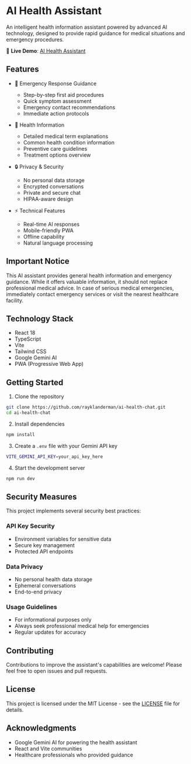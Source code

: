# AI Health Assistant

An intelligent health information assistant powered by advanced AI technology, designed to provide rapid guidance for medical situations and emergency procedures.

🔗 **Live Demo**: [AI Health Assistant](https://ai-health-chat.vercel.app/)

## Features

- 🚨 Emergency Response Guidance
  - Step-by-step first aid procedures
  - Quick symptom assessment
  - Emergency contact recommendations
  - Immediate action protocols

- 🏥 Health Information
  - Detailed medical term explanations
  - Common health condition information
  - Preventive care guidelines
  - Treatment options overview

- 🔒 Privacy & Security
  - No personal data storage
  - Encrypted conversations
  - Private and secure chat
  - HIPAA-aware design

- ⚡ Technical Features
  - Real-time AI responses
  - Mobile-friendly PWA
  - Offline capability
  - Natural language processing

## Important Notice

This AI assistant provides general health information and emergency guidance. While it offers valuable information, it should not replace professional medical advice. In case of serious medical emergencies, immediately contact emergency services or visit the nearest healthcare facility.

## Technology Stack

- React 18
- TypeScript
- Vite
- Tailwind CSS
- Google Gemini AI
- PWA (Progressive Web App)

## Getting Started

1. Clone the repository
```bash
git clone https://github.com/rayklanderman/ai-health-chat.git
cd ai-health-chat
```

2. Install dependencies
```bash
npm install
```

3. Create a `.env` file with your Gemini API key
```bash
VITE_GEMINI_API_KEY=your_api_key_here
```

4. Start the development server
```bash
npm run dev
```

## Security Measures

This project implements several security best practices:

### API Key Security
- Environment variables for sensitive data
- Secure key management
- Protected API endpoints

### Data Privacy
- No personal health data storage
- Ephemeral conversations
- End-to-end privacy

### Usage Guidelines
- For informational purposes only
- Always seek professional medical help for emergencies
- Regular updates for accuracy

## Contributing

Contributions to improve the assistant's capabilities are welcome! Please feel free to open issues and pull requests.

## License

This project is licensed under the MIT License - see the [LICENSE](LICENSE) file for details.

## Acknowledgments

- Google Gemini AI for powering the health assistant
- React and Vite communities
- Healthcare professionals who provided guidance
